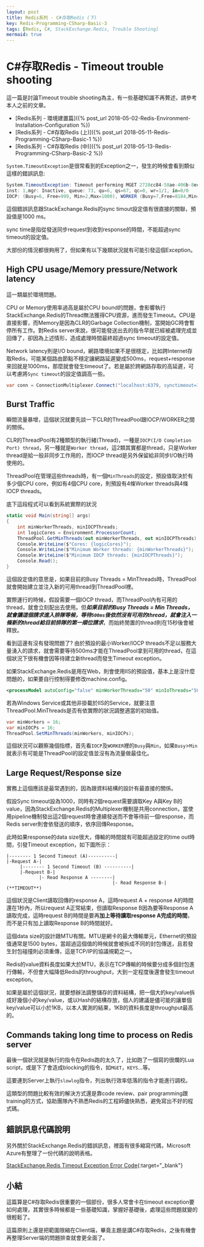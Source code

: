 ```yaml
---
layout: post
title: Redis系列 - C#存取Redis (下)
key: Redis-Programming-CSharp-Basic-3
tags: [Redis, C#, StackExchange.Redis, Trouble Shooting]
mermaid: true
---
```

# C#存取Redis - Timeout trouble shooting

這一篇是討論Timeout trouble shooting為主，有一些基礎知識不再贅述，請參考本人之前的文章。

- [Redis系列 - 環境建置篇]({% post_url 2018-05-02-Redis-Environment-Installation-Configuration %})
- [Redis系列 - C#存取Redis (上)]({% post_url 2018-05-11-Redis-Programming-CSharp-Basic-1 %})
- [Redis系列 - C#存取Redis (中)]({% post_url 2018-05-13-Redis-Programming-CSharp-Basic-2 %})

<!--more-->

`System.TimeoutException`是很常看到的Exception之一，發生的時候會看到類似這樣的錯誤訊息:

```csharp
System.TimeoutException: Timeout performing MGET 2728cc84-58ae-406b-8ec8-3f962419f641,
inst: 1,mgr: Inactive, queue: 73, qu=6, qs=67, qc=0, wr=1/1, in=0/0
IOCP: (Busy=6, Free=999, Min=2,Max=1000), WORKER (Busy=7,Free=8184,Min=2,Max=8191)
```

這個錯誤訊息跟StackExchange.Redis的sync timout設定值有很直接的關聯，預設值是1000 ms。

sync time是指從發送同步request到收到response的時間，不能超過sync timeout的設定值。

大部份的情況都很夠用了，但如果有以下幾類狀況就有可能引發這個Exception。

## High CPU usage/Memory pressure/Network latency

這一類屬於環境問題。

CPU or Memory使用率過高是屬於CPU bound的問題，會影響執行StackExchange.Redis的Thread無法獲得CPU資源，進而發生Timeout。CPU是直接影響，而Memory是因為CLR的Garbage Collection機制，當開始GC時會暫停所有工作。對Redis server來說，很可能發送出去的指令早就已經被處理完成並回傳了，卻因為上述情形，造成處理時間最終超過sync timeout的設定值。

Network latency則是I/O bound，網路環境如果不是很穩定，比如跨Internet存取Redis，可能某個路由節點不穩定讓網路延遲變成500ms，request+response來回就是1000ms，那麼就會發生timeout了。若是屬於跨網路存取的高延遲，可以考慮將`Sync timeout`的設定值調高一些。

```csharp
var conn = ConnectionMultiplexer.Connect("localhost:6379, synctimeout=1500");
```

## Burst Traffic

瞬間流量暴增，這個狀況就要先談一下CLR的ThreadPool跟IOCP/WORKER之間的關係。

CLR的ThreadPool有2種類型的執行緒(Thread)，一種是`IOCP(I/O Completion Port) thread`，另一種就是`Worker thread`，這2類其實都是thread，只是Worker thread是給一般非同步工作用的，而IOCP thread是另外保留給非同步I/O執行時使用的。

ThreadPool在管理這些threads時，有一個`MinThreads`的設定，預設值取決於有多少個CPU core，例如有4個CPU core，則預設有4條Worker threads與4條IOCP threads。

底下這段程式可以看到系統實際的狀況

```csharp
static void Main(string[] args)
{
    int minWorkerThreads, minIOCPThreads;
    int logicCores = Environment.ProcessorCount;
    ThreadPool.GetMinThreads(out minWorkerThreads, out minIOCPThreads);
    Console.WriteLine($"Cores: {logicCores}");
    Console.WriteLine($"Minimum Worker threads: {minWorkerThreads}");
    Console.WriteLine($"Minimum IOCP threads: {minIOCPThreads}");
    Console.Read();
}
```

這個設定值的意思是，如果目前的Busy Threads = MinThreads時，ThreadPool就會開始建立並注入新的可用thread到ThreadPool裡。

實際運行的時候，假設需要一個IOCP thread，而ThreadPool內有可用的thread，就會立刻配出去使用。但***如果目前的Busy Threads = Min Threads，就會讓這個請求進入排隊等候，等待`500ms`後依然沒有可用的thread，就會注入一條新的thread給目前排隊的第一順位請求***，而始終閒置的thread則在15秒後會被釋放。

看到這邊有沒有發現問題了? 由於預設的最小Worker/IOCP threads不足以服務大量湧入的請求，就會需要等待500ms才能在ThreadPool拿到可用的thread，在這個狀況下很有機會因等待建立新thread而發生Timeout exception。

如果StackExchange.Redis是用在Web，則會使用IIS的預設值，基本上是沒什麼問題的，如果要自行控制得要修改machine.config。

```xml
<processModel autoConfig="false" minWorkerThreads="50" minIoThreads="50" />
```

若為Windows Service或其他非掛載於IIS的Service，就要注意ThreadPool.MinThreads是否有依實際的狀況調整適當的初始值。

```csharp
var minWorkers = 16;
var minIOCPs = 16;
ThreadPool.SetMinThreads(minWorkers, minIOCPs);
```

這個狀況可以觀察幾個指標，首先看`IOCP`及`WORKER`裡的`Busy`與`Min`，如果`Busy`>`Min`就表示有可能是ThreadPool的設定值並沒有為流量做最佳化。

## Large Request/Response size

實務上這個應該是最常遇到的，因為跟資料結構的設計有最直接的關係。

假設Sync timeout設為1000，同時有2個request需要讀取Key A與Key B的value，因為StackExchange.Redis的Multiplexer機制是共用connection，當使用pipeline機制發出這2個request時會連續發送而不會等待前一個response，而Redis server則會依發送的順序，依序回傳Response。

此時如果response的data size很大，傳輸的時間就有可能超過設定的time out時間，引發Timeout exception，如下圖所示：

```shell
|-------- 1 Second Timeout (A)----------|
|-Request A-|
     |-------- 1 Second Timeout (B) ----------|
     |-Request B-|
            |- Read Response A --------|
                                       |- Read Response B-| (**TIMEOUT**)
```

這個狀況是Client讀取回傳的response A，這時request A + response A的時間還在1秒內，所以request A正常結束，但讀取Response B因為要等Response A讀取完成，這時request B的時間是要再**加上等待讀取response A完成的時間**，而不是只有加上讀取Response B的時間就好。

這個data size的設計跟MTU有關。MTU是網卡的最大傳輸單元，Ethernet的預設值通常是1500 bytes，當超過這個值的時候就會被拆成不同的封包傳送，且若發生封包碰撞則必須重傳，這是TCP/IP的協議規範之一。

Redis的value資料長度如果大於MTU，表示在TCP傳輸的時候要分成多個封包進行傳輸，不但會大幅降低Redis的throughput，大到一定程度後還會發生timeout exception。

如果是屬於這個狀況，就要想辦法調整儲存的資料結構，把一個大的key/value拆成好幾個小的key/value，或以Hash的結構存放，個人的建議是儘可能的讓單個key/value可以小於1KB，以本人實測的結果，1KB的資料長度是throughput最高的。

## Commands taking long time to process on Redis server

最後一個狀況就是執行的指令在Redis跑的太久了，比如跑了一個寫的很爛的Lua script，或是下了會造成blocking的指令，如`MGET`，`KEYS`…等。

這要連到Server上執行`slowlog`指令，列出執行效率低落的指令才能進行調校。

這類型的問題比較有效的解決方式還是靠code review、pair programming跟training的方式，協助團隊內不熟悉Redis的工程師儘快熟悉，避免寫出不好的程式碼。

## 錯誤訊息代碼說明

另外關於StackExchange.Redis的錯誤訊息，裡面有很多縮寫代碼，Microsoft Azure有整理了一份代碼的說明表格。

[StackExchange.Redis Timeout Exception Error Code](https://azure.microsoft.com/en-us/blog/investigating-timeout-exceptions-in-stackexchange-redis-for-azure-redis-cache/){:target="_blank"}

## 小結

這篇算是C#存取Redis很重要的一個部份，很多人常會卡在timeout exception要如何處理，其實很多時候都是一些基礎知識，掌握好基礎後，處理這些問題就變的很輕鬆了。

這篇原則上還是把範圍限縮在Client端，畢竟主題是講C#存取Redis，之後有機會再整理Server端的問題排查就會更全面了。
